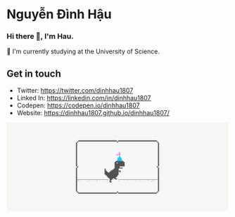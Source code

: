 # Nguyễn Đình Hậu
### Hi there 👋, I'm Hau. 

🏫 I'm currently studying at the University of Science.

## Get in touch
- Twitter: https://twitter.com/dinhhau1807
- Linked In: https://linkedin.com/in/dinhhau1807
- Codepen: https://codepen.io/dinhhau1807
- Website: https://dinhhau1807.github.io/dinhhau1807/

![Hi, I'm Hau](https://raw.githubusercontent.com/dinhhau1807/dinhhau1807/main/dino.gif)

<!--
**dinhhau1807/dinhhau1807** is a ✨ _special_ ✨ repository because its `README.md` (this file) appears on your GitHub profile.

Here are some ideas to get you started:

- 🔭 I’m currently working on ...
- 🌱 I’m currently learning ...
- 👯 I’m looking to collaborate on ...
- 🤔 I’m looking for help with ...
- 💬 Ask me about ...
- 📫 How to reach me: ...
- 😄 Pronouns: ...
- ⚡ Fun fact: ...
-->
